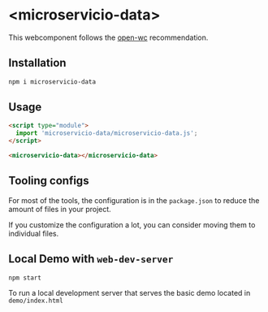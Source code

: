 # \<microservicio-data>

This webcomponent follows the [open-wc](https://github.com/open-wc/open-wc) recommendation.

## Installation
```bash
npm i microservicio-data
```

## Usage
```html
<script type="module">
  import 'microservicio-data/microservicio-data.js';
</script>

<microservicio-data></microservicio-data>
```



## Tooling configs

For most of the tools, the configuration is in the `package.json` to reduce the amount of files in your project.

If you customize the configuration a lot, you can consider moving them to individual files.

## Local Demo with `web-dev-server`
```bash
npm start
```
To run a local development server that serves the basic demo located in `demo/index.html`

